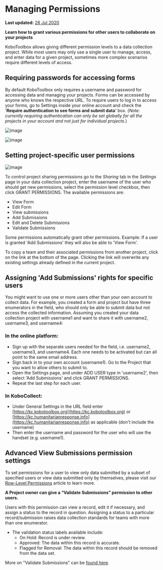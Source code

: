 # Managing Permissions

**Last updated:**
<a href="https://github.com/kobotoolbox/docs/blob/6118e708825bfe8b4bf221249625b08a233c0342/source/managing_permissions.md" class="reference">26
Jul 2020</a>

**Learn how to grant various permissions for other users to collaborate on your
projects**

KoboToolbox allows giving different permission levels to a data collection
project. While most users may only use a single user to manage, access, and
enter data for a given project, sometimes more complex scenarios require
different levels of access.

## Requiring passwords for accessing forms

By default KoboToolbox only requires a username and password for accessing data
and managing your projects. Forms can be accessed by anyone who knows the
respective URL. To require users to log in to access your forms, go to Settings
inside your online account and check the '**Require authentication to see forms
and submit data**' box. (_Note: currently requiring authentication can only be
set globally for all the projects in your account and not just for individual
projects._)

![image](/images/managing_permissions/account_settings.jpg)

![image](/images/managing_permissions/user_permissions.jpg)

## Setting project-specific user permissions

![image](/images/managing_permissions/proj_permissions.jpg)

To control project sharing permissions go to the _Sharing_ tab in the _Settings_
page in your data collection project, enter the username of the user who should
get new permissions, select the permission level checkbox, then click GRANT
PERMISSIONS. The available permissions are:

-   View Form
-   Edit Form
-   View submissions
-   Add Submissions
-   Edit and Delete Submissions
-   Validate Submissions

Some permissions automatically grant other permissions. Example: If a user is
granted 'Add Submissions' they will also be able to 'View Form'.

To copy a team and their associated permissions from another project, click on
the link at the bottom of the page. Clicking the link will overwrite any
existing settings already defined in the current project.

## Assigning 'Add Submissions' rights for specific users

You might want to use one or more users other than your own account to collect
data. For example, you created a form and project but have three enumerators in
the field, who should only be able to submit data but not access the collected
information. Assuming you created your data collection project with username1
and want to share it with username2, username3, and username4:

### In the online platform:

-   Sign up with the separate users needed for the field, i.e. username2,
    username3, and username4. Each one needs to be activated but can all point
    to the same email address.
-   Sign back in to your own account (username1). Go to the Project that you
    want to allow others to submit to.
-   Open the Settings page, and under ADD USER type in 'username2', then select
    'Add Submissions' and click GRANT PERMISSIONS.
-   Repeat the last step for each user.

### In KoboCollect:

-   Under General Settings in the URL field enter
    [https://kc.kobotoolbox.org](https://kc.kobotoolbox.org) or
    [https://kc.humanitarianresponse.info](https://kc.humanitarianresponse.info)
    as applicable (don't include the username)
-   Then enter the username and password for the user who will use the handset
    (e.g. username1).

## Advanced View Submissions permission settings

To set permissions for a user to view only data submitted by a subset of
specified users or view data submitted only by themselves, please visit our
[Row-Level Permissions](https://support.kobotoolbox.org/en/articles/3345421-row-level-permissions)
article to learn more.

**A Project owner can give a “Validate Submissions” permission to other users.**

Users with this permission can view a record, edit it if necessary, and assign a
status to the record in question. Assigning a status to a particular
record/submission raises data collection standards for teams with more than one
enumerator.

-   The validation status labels available include:
    -   On Hold: Record is under review.
    -   Approved: The data within this record is accurate.
    -   Flagged for Removal: The data within this record should be removed from
        the data set.

More on "Validate Submissions" can be [found here](record_validation.md).
